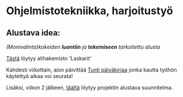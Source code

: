 # **Ohjelmistotekniikka, harjoitustyö**

## Alustava idea: 
_(Monivalinta)kokeiden **luontiin** ja **tekemiseen** tarkoitettu alusta_

[Tästä](laskarit/) löytyy alihakemisto 'Laskarit'

Kahdesti viikottain, aion päivittää [Tunti päiväkirjaa](dokumentaatio/tuntipaivakirja.md) jonka kautta työhön käytettyä aikaa voi seurata!

Lisäksi, viikon 2 jälkeen, [täältä](dokumentaatio/vaatimusmaarittely.md) löytyy projektin alustava suunnitelma.
